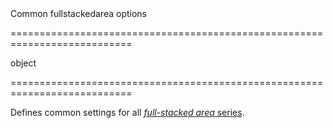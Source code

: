 <!--**
/*-------------------------------------------
    Auto-generated file. Do not modify.
-------------------------------------------

**-->
<!--d-->Common fullstackedarea options<!--/d-->
===========================================================================
<!--type-->object<!--/type-->
===========================================================================

<!--shortDescription-->
Defines common settings for all [*full-stacked area* series](/Documentation/ApiReference/Data_Visualization_Widgets/dxChart/Series_Types/FullStackedAreaSeries/).
<!--/shortDescription-->

<!--fullDescription-->

<!--/fullDescription-->